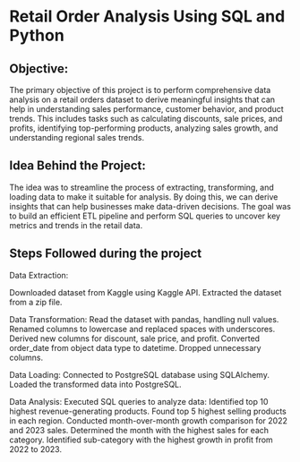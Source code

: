 # Retail Order Analysis Using SQL and Python

## Objective:

The primary objective of this project is to perform comprehensive data analysis on a retail orders dataset to derive meaningful insights that can help in understanding sales performance, customer behavior, and product trends. This includes tasks such as calculating discounts, sale prices, and profits, identifying top-performing products, analyzing sales growth, and understanding regional sales trends.

## Idea Behind the Project:

The idea was to streamline the process of extracting, transforming, and loading data to make it suitable for analysis. By doing this, we can derive insights that can help businesses make data-driven decisions. The goal was to build an efficient ETL pipeline and perform SQL queries to uncover key metrics and trends in the retail data.

## Steps Followed during the project

Data Extraction:

Downloaded dataset from Kaggle using Kaggle API.
Extracted the dataset from a zip file.

Data Transformation:
Read the dataset with pandas, handling null values.
Renamed columns to lowercase and replaced spaces with underscores.
Derived new columns for discount, sale price, and profit.
Converted order_date from object data type to datetime.
Dropped unnecessary columns.

Data Loading:
Connected to PostgreSQL database using SQLAlchemy.
Loaded the transformed data into PostgreSQL.

Data Analysis:
Executed SQL queries to analyze data:
Identified top 10 highest revenue-generating products.
Found top 5 highest selling products in each region.
Conducted month-over-month growth comparison for 2022 and 2023 sales.
Determined the month with the highest sales for each category.
Identified sub-category with the highest growth in profit from 2022 to 2023.


